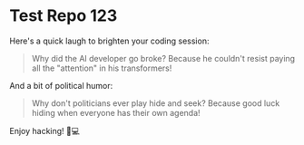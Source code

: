 # Test Repo 123

Here's a quick laugh to brighten your coding session:

> Why did the AI developer go broke?
> Because he couldn't resist paying all the "attention" in his transformers!

And a bit of political humor:

> Why don't politicians ever play hide and seek?
> Because good luck hiding when everyone has their own agenda!

Enjoy hacking! 🤖💻
